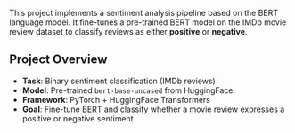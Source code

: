 This project implements a sentiment analysis pipeline based on the BERT language model. It fine-tunes a pre-trained BERT model on the IMDb movie review dataset to classify reviews as either **positive** or **negative**.

## Project Overview

- **Task**: Binary sentiment classification (IMDb reviews)
- **Model**: Pre-trained `bert-base-uncased` from HuggingFace
- **Framework**: PyTorch + HuggingFace Transformers
- **Goal**: Fine-tune BERT and classify whether a movie review expresses a positive or negative sentiment
